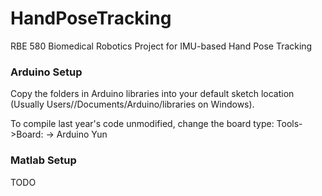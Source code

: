 # HandPoseTracking
RBE 580 Biomedical Robotics Project for IMU-based Hand Pose Tracking

### Arduino Setup

Copy the folders in Arduino libraries into your default sketch location (Usually Users/<Name>/Documents/Arduino/libraries on Windows).

To compile last year's code unmodified, change the board type: Tools->Board: -> Arduino Yun

### Matlab Setup 

TODO